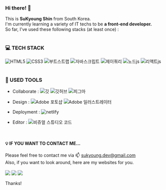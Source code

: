 ### Hi there! 👋

This is <b>SuKyoung Shin</b> from South Korea.<br>
I'm currently learning a variety of IT techs to be <b>a front-end developer.</b><br>
So far, I've used these following stacks (at least once) : <br><br>


### 💻 TECH STACK
<div style="text-align:left;">
<img src="https://img.shields.io/badge/-HTML5-%23E34F26?&logo=html5&logoColor=white" alt="HTML5">
<img src="https://img.shields.io/badge/-CSS3-%231572B6?&logo=css3&logoColor=white" alt="CSS3">
<img src="https://img.shields.io/badge/-Bootstrap-%237952B3?&logo=bootstrap&logoColor=white" alt="부트스트랩">

<img src="https://img.shields.io/badge/-JavaScript-%23F7DF1E?&logo=JavaScript&logoColor=white" alt="자바스크립트">
<img src="https://img.shields.io/badge/-jQuery-%230769AD?&logo=jquery&logoColor=white" alt="제이쿼리">
<img src="https://img.shields.io/badge/-Node.js-%23339933?&logo=node&logoColor=white" alt="노드js">
<img src="https://img.shields.io/badge/-React.js-%2361DAFB?&logo=react&logoColor=white" alt="리액트js">
</div>
<br>

### 🎨 USED TOOLS

- Collaborate : 
    <img src="https://img.shields.io/badge/-Git-%23F05032?&logo=git&logoColor=white" alt="깃">
    <img src="https://img.shields.io/badge/-GitHub-%23181717?&logo=github&logoColor=white" alt="깃허브">
    <img src="https://img.shields.io/badge/-Figma-%23F24E1E?&logo=figma&logoColor=white" alt="피그마">

- Design :
    <img src="https://img.shields.io/badge/-Photoshop-%2331A8FF?&logo=adobephotoshop&logoColor=white" alt="Adobe 포토샵">
    <img src="https://img.shields.io/badge/-Illustrator-%23FF9A00?&logo=adobeillustrator&logoColor=white" alt="Adobe 일러스트레이터">

- Deployment :
    <img src="https://img.shields.io/badge/-netlify-%2300C7B7?&logo=netlify&logoColor=white" alt="netlify">

- Editor :
    <img src="https://img.shields.io/badge/-Visual%20Studio%20Code-%23007ACC?&logo=visualstudiocode&logoColor=white" alt="비쥬얼 스튜디오 코드">

<br>

#### 💡 IF YOU WANT TO CONTACT ME...

Please feel free to contact me via 📫 sukyoung.dev@gmail.com <br>
Also, if you want to look around, here are my websites for you. <br><br>
<a href="https://velog.io/@sukyoungshin" target="_blanket"><img src="https://img.shields.io/badge/Velog-20c997?style=flat-square&logo=Vimeo&logoColor=white"/></a>
<a href="https://github.com/sukyoungshin" target="_blanket"><img src="https://img.shields.io/badge/-GitHub-%23181717?&logo=github&logoColor=white"></a>
<a href="https://codepen.io/sukyoung" target="_blanket"><img src="https://img.shields.io/badge/-Codepen-%23000000?&logo=codepen&logoColor=white"></a><br>

Thanks!
